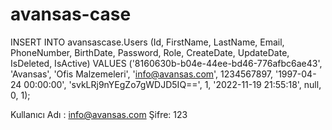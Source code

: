# avansas-case

INSERT INTO avansascase.Users (Id, FirstName, LastName, Email, PhoneNumber, BirthDate, Password, Role, CreateDate, UpdateDate, IsDeleted, IsActive) VALUES ('8160630b-b04e-44ee-bd46-776afbc6ae43', 'Avansas', 'Ofis Malzemeleri', 'info@avansas.com', 1234567897, '1997-04-24 00:00:00', 'svkLRj9nYEgZo7gWDJD5IQ==', 1, '2022-11-19 21:55:18', null, 0, 1);


Kullanıcı Adı : info@avansas.com
Şifre: 123
